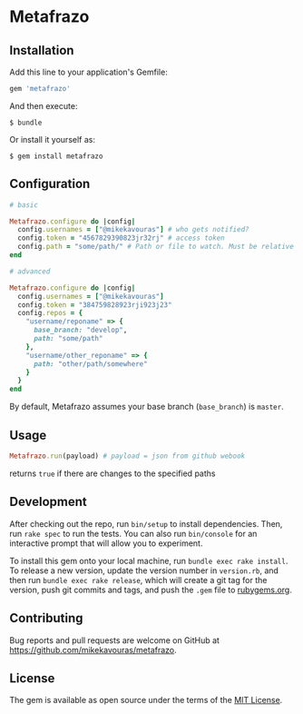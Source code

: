 # Metafrazo



## Installation

Add this line to your application's Gemfile:

```ruby
gem 'metafrazo'
```

And then execute:

    $ bundle

Or install it yourself as:

    $ gem install metafrazo

## Configuration
```ruby
# basic

Metafrazo.configure do |config|
  config.usernames = ["@mikekavouras"] # who gets notified?
  config.token = "4567829390823jr32rj" # access token
  config.path = "some/path/" # Path or file to watch. Must be relative to the root directory
end
```

```ruby
# advanced

Metafrazo.configure do |config|
  config.usernames = ["@mikekavouras"]
  config.token = "384759828923rji923j23"
  config.repos = {
    "username/reponame" => {
      base_branch: "develop",
      path: "some/path"
    },
    "username/other_reponame" => {
      path: "other/path/somewhere"
    }
  }
end
```

By default, Metafrazo assumes your base branch (`base_branch`) is `master`.

## Usage
```ruby
Metafrazo.run(payload) # payload = json from github webook
```
returns `true` if there are changes to the specified paths

## Development

After checking out the repo, run `bin/setup` to install dependencies. Then, run `rake spec` to run the tests. You can also run `bin/console` for an interactive prompt that will allow you to experiment.

To install this gem onto your local machine, run `bundle exec rake install`. To release a new version, update the version number in `version.rb`, and then run `bundle exec rake release`, which will create a git tag for the version, push git commits and tags, and push the `.gem` file to [rubygems.org](https://rubygems.org).

## Contributing

Bug reports and pull requests are welcome on GitHub at https://github.com/mikekavouras/metafrazo.

## License

The gem is available as open source under the terms of the [MIT License](http://opensource.org/licenses/MIT).

